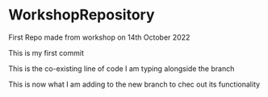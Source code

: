 # WorkshopRepository
First Repo made from workshop on 14th October 2022

This is my first commit


This is the co-existing line of code I am typing alongside the branch 

This is now what I am adding to the new branch to chec out its functionality 

